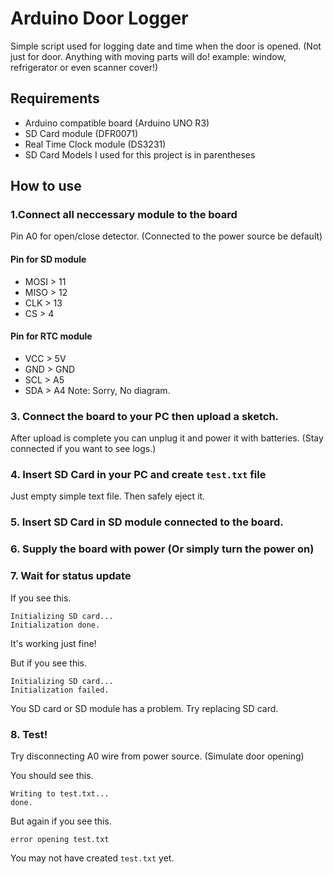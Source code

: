 # Arduino Door Logger

Simple script used for logging date and time when the door is opened. (Not just for door. Anything with moving parts will do! example: window, refrigerator or even scanner cover!)

## Requirements

- Arduino compatible board (Arduino UNO R3)
- SD Card module (DFR0071)
- Real Time Clock module (DS3231)
- SD Card
Models I used for this project is in parentheses

## How to use

### 1.Connect all neccessary module to the board

Pin A0 for open/close detector. (Connected to the power source be default)

#### Pin for SD module
 - MOSI > 11
 - MISO > 12
 - CLK > 13
 - CS > 4

#### Pin for RTC module
 - VCC > 5V
 - GND > GND
 - SCL > A5
 - SDA > A4
 Note: Sorry, No diagram.

### 3. Connect the board to your PC then upload a sketch.
After upload is complete you can unplug it and power it with batteries. (Stay connected if you want to see logs.)

### 4. Insert SD Card in your PC and create `test.txt` file

Just empty simple text file. Then safely eject it.

### 5. Insert SD Card in SD module connected to the board.

### 6. Supply the board with power (Or simply turn the power on)

### 7. Wait for status update

If you see this.
```
Initializing SD card...
Initialization done.
```
It's working just fine!

But if you see this.
```
Initializing SD card...
Initialization failed.
```
You SD card or SD module has a problem. Try replacing SD card.

### 8. Test!

Try disconnecting A0 wire from power source. (Simulate door opening)

You should see this.
```
Writing to test.txt...
done.
```

But again if you see this.
```
error opening test.txt
```
You may not have created `test.txt` yet.
